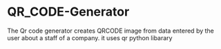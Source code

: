 # QR_CODE-Generator
The Qr code generator creates QRCODE image from data entered by the user
about a staff of a company.
it uses qr python libarary

